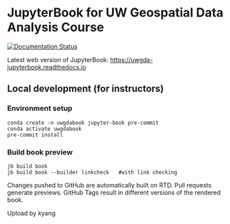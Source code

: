 # JupyterBook for UW Geospatial Data Analysis Course 

[![Documentation Status](https://readthedocs.org/projects/uwgda-jupyterbook/badge/?version=latest)](https://uwgda-jupyterbook.readthedocs.io/en/latest/?badge=latest)

Latest web version of JupyterBook: https://uwgda-jupyterbook.readthedocs.io

## Local development (for instructors)

### Environment setup
```
conda create -n uwgdabook jupyter-book pre-commit
conda activate uwgdabook
pre-commit install
```
### Build book preview
```
jb build book
jb build book --builder linkcheck   #with link checking
```

Changes pushed to GitHub are automatically built on RTD. Pull requests generate previews. GitHub Tags result in different versions of the rendered book.


Upload by kyang

